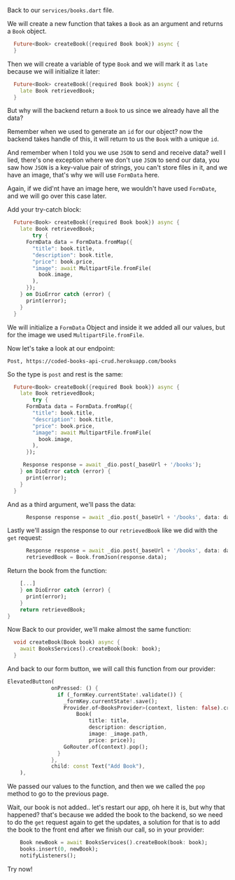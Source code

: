 Back to our `services/books.dart` file.

We will create a new function that takes a `Book` as an argument and returns a `Book` object.

```dart
  Future<Book> createBook({required Book book}) async {
  }
```

Then we will create a variable of type `Book` and we will mark it as `late` because we will initialize it later:

```dart
  Future<Book> createBook({required Book book}) async {
    late Book retrievedBook;
  }
```

But why will the backend return a `Book` to us since we already have all the data?

Remember when we used to generate an `id` for our object? now the backend takes handle of this, it will return to us the `Book` with a unique `id`.

And remember when I told you we use `JSON` to send and receive data? well I lied, there's one exception where we don't use `JSON` to send our data, you saw how `JSON` is a key-value pair of strings, you can't store files in it, and we have an image, that's why we will use `FormData` here.

Again, if we did'nt have an image here, we wouldn't have used `FormDate`, and we will go over this case later.

Add your try-catch block:

```dart
  Future<Book> createBook({required Book book}) async {
    late Book retrievedBook;
        try {
      FormData data = FormData.fromMap({
        "title": book.title,
        "description": book.title,
        "price": book.price,
        "image": await MultipartFile.fromFile(
          book.image,
        ),
      });
    } on DioError catch (error) {
      print(error);
    }
  }
```

We will initialize a `FormData` Object and inside it we added all our values, but for the image we used `MultipartFile.fromFile`.

Now let's take a look at our endpoint:

```
Post, https://coded-books-api-crud.herokuapp.com/books
```

So the type is `post` and rest is the same:

```dart
  Future<Book> createBook({required Book book}) async {
    late Book retrievedBook;
        try {
      FormData data = FormData.fromMap({
        "title": book.title,
        "description": book.title,
        "price": book.price,
        "image": await MultipartFile.fromFile(
          book.image,
        ),
      });

     Response response = await _dio.post(_baseUrl + '/books');
    } on DioError catch (error) {
      print(error);
    }
  }
```

And as a third argument, we'll pass the data:

```dart
      Response response = await _dio.post(_baseUrl + '/books', data: data);
```

Lastly we'll assign the response to our `retrievedBook` like we did with the `get` request:

```dart
      Response response = await _dio.post(_baseUrl + '/books', data: data);
      retrievedBook = Book.fromJson(response.data);
```

Return the book from the function:

```dart
    [...]
    } on DioError catch (error) {
      print(error);
    }
    return retrievedBook;
}
```

Now Back to our provider, we'll make almost the same function:

```dart
  void createBook(Book book) async {
    await BooksServices().createBook(book: book);
  }
```

And back to our form button, we will call this function from our provider:

```dart
ElevatedButton(
              onPressed: () {
                if (_formKey.currentState!.validate()) {
                  _formKey.currentState!.save();
                  Provider.of<BooksProvider>(context, listen: false).createBook(
                      Book(
                          title: title,
                          description: description,
                          image: _image.path,
                          price: price));
                  GoRouter.of(context).pop();
                }
              },
              child: const Text("Add Book"),
    ),
```

We passed our values to the function, and then we we called the `pop` method to go to the previous page.

Wait, our book is not added.. let's restart our app, oh here it is, but why that happened? that's because we added the book to the backend, so we need to do the `get` request again to get the updates, a solution for that is to add the book to the front end after we finish our call, so in your provider:

```dart
    Book newBook = await BooksServices().createBook(book: book);
    books.insert(0, newBook);
    notifyListeners();
```

Try now!

